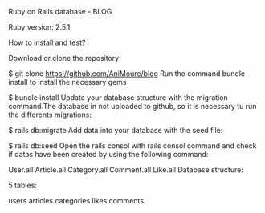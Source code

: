 Ruby on Rails database - BLOG

Ruby version: 2.5.1

How to install and test?

Download or clone the repository

$ git clone https://github.com/AniMoure/blog
Run the command bundle install to install the necessary gems

$ bundle install
Update your database structure with the migration command.The database in not uploaded to github, so it is necessary tu run the differents migrations:

$ rails db:migrate
Add data into your database with the seed file:

$ rails db:seed
Open the rails consol with rails consol command and check if datas have been created by using the following command:

User.all Article.all Category.all Comment.all Like.all
Database structure:

5 tables:

users
articles
categories
likes
comments
